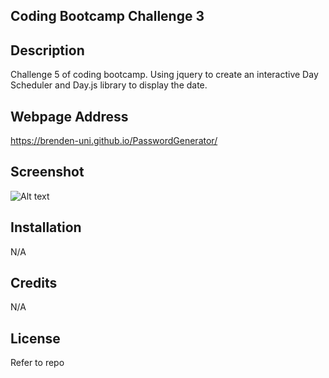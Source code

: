 ## Coding Bootcamp Challenge 3

## Description

Challenge 5 of coding bootcamp. Using jquery to create an interactive Day Scheduler and Day.js library to display the date.

## Webpage Address

https://brenden-uni.github.io/PasswordGenerator/

## Screenshot

![Alt text](.\Assets\passwordGenerator.PNG?raw=true "Screenshot of Webpage")

## Installation

N/A

## Credits

N/A

## License

Refer to repo


